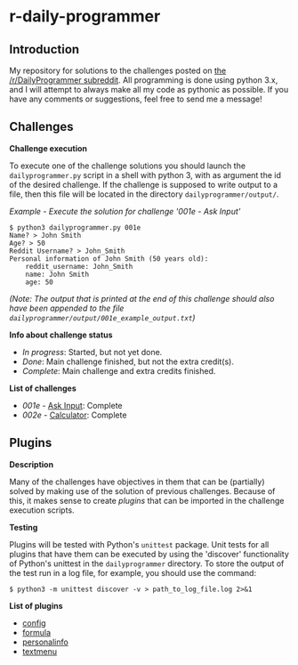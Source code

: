 # r-daily-programmer

## Introduction

My repository for solutions to the challenges posted on [the /r/DailyProgrammer subreddit](http://www.reddit.com/r/DailyProgrammer).
All programming is done using python 3.x, and I will attempt to always make all my code as pythonic
as possible. If you have any comments or suggestions, feel free to send me a message!

## Challenges

**Challenge execution**

To execute one of the challenge solutions you should launch the `dailyprogrammer.py` script in a
shell with python 3, with as argument the id of the desired challenge. If the challenge is supposed
to write output to a file, then this file will be located in the directory
`dailyprogrammer/output/`.

*Example - Execute the solution for challenge '001e - Ask Input'*

    $ python3 dailyprogrammer.py 001e
    Name? > John Smith
    Age? > 50
    Reddit Username? > John_Smith
    Personal information of John Smith (50 years old):
        reddit_username: John_Smith
        name: John Smith
        age: 50

*(Note: The output that is printed at the end of this challenge should also have been appended to
the file `dailyprogrammer/output/001e_example_output.txt`)*

**Info about challenge status**

- *In progress*: Started, but not yet done.
- *Done*: Main challenge finished, but not the extra credit(s).
- *Complete*: Main challenge and extra credits finished.

**List of challenges**

- *001e* - [Ask Input](doc/challenges/001e_askinput.md): Complete
- *002e* - [Calculator](doc/challenges/002e_calculator.md): Complete

## Plugins

**Description**

Many of the challenges have objectives in them that can be (partially) solved by making use of the
solution of previous challenges. Because of this, it makes sense to create *plugins* that can be
imported in the challenge execution scripts.

**Testing**

Plugins will be tested with Python's `unittest` package. Unit tests for all plugins that have them
can be executed by using the 'discover' functionality of Python's unittest in the `dailyprogrammer`
directory. To store the output of the test run in a log file, for example, you should use the
command:

    $ python3 -m unittest discover -v > path_to_log_file.log 2>&1

**List of plugins**

- [config](doc/plugins/config.md)
- [formula](doc/plugins/formula.md)
- [personalinfo](doc/plugins/personalinfo.md)
- [textmenu](doc/plugins/textmenu.md)
